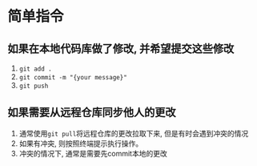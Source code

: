 # 简单指令


## 如果在本地代码库做了修改, 并希望提交这些修改
1. `git add .`
2. `git commit -m "{your message}"`
3. `git push`




## 如果需要从远程仓库同步他人的更改
1. 通常使用`git pull`将远程仓库的更改拉取下来, 但是有时会遇到冲突的情况
2. 如果有冲突, 则按照终端提示执行操作。
3. 冲突的情况下, 通常是需要先commit本地的更改







